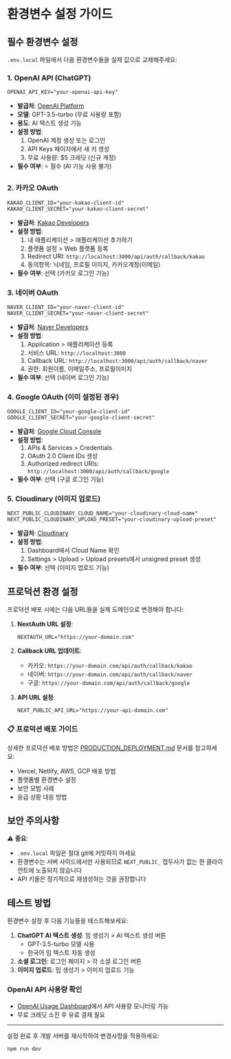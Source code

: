 # 환경변수 설정 가이드

## 필수 환경변수 설정

`.env.local` 파일에서 다음 환경변수들을 실제 값으로 교체해주세요:

### 1. OpenAI API (ChatGPT)
```
OPENAI_API_KEY="your-openai-api-key"
```
- **발급처**: [OpenAI Platform](https://platform.openai.com/api-keys)
- **모델**: GPT-3.5-turbo (무료 사용량 포함)
- **용도**: AI 텍스트 생성 기능
- **설정 방법**:
  1. OpenAI 계정 생성 또는 로그인
  2. API Keys 페이지에서 새 키 생성
  3. 무료 사용량: $5 크레딧 (신규 계정)
- **필수 여부**: ⭐ 필수 (AI 기능 사용 불가)

### 2. 카카오 OAuth
```
KAKAO_CLIENT_ID="your-kakao-client-id"
KAKAO_CLIENT_SECRET="your-kakao-client-secret"
```
- **발급처**: [Kakao Developers](https://developers.kakao.com)
- **설정 방법**:
  1. 내 애플리케이션 > 애플리케이션 추가하기
  2. 플랫폼 설정 > Web 플랫폼 등록
  3. Redirect URI: `http://localhost:3000/api/auth/callback/kakao`
  4. 동의항목: 닉네임, 프로필 이미지, 카카오계정(이메일)
- **필수 여부**: 선택 (카카오 로그인 기능)

### 3. 네이버 OAuth
```
NAVER_CLIENT_ID="your-naver-client-id"
NAVER_CLIENT_SECRET="your-naver-client-secret"
```
- **발급처**: [Naver Developers](https://developers.naver.com)
- **설정 방법**:
  1. Application > 애플리케이션 등록
  2. 서비스 URL: `http://localhost:3000`
  3. Callback URL: `http://localhost:3000/api/auth/callback/naver`
  4. 권한: 회원이름, 이메일주소, 프로필이미지
- **필수 여부**: 선택 (네이버 로그인 기능)

### 4. Google OAuth (이미 설정된 경우)
```
GOOGLE_CLIENT_ID="your-google-client-id"
GOOGLE_CLIENT_SECRET="your-google-client-secret"
```
- **발급처**: [Google Cloud Console](https://console.cloud.google.com)
- **설정 방법**:
  1. APIs & Services > Credentials
  2. OAuth 2.0 Client IDs 생성
  3. Authorized redirect URIs: `http://localhost:3000/api/auth/callback/google`
- **필수 여부**: 선택 (구글 로그인 기능)

### 5. Cloudinary (이미지 업로드)
```
NEXT_PUBLIC_CLOUDINARY_CLOUD_NAME="your-cloudinary-cloud-name"
NEXT_PUBLIC_CLOUDINARY_UPLOAD_PRESET="your-cloudinary-upload-preset"
```
- **발급처**: [Cloudinary](https://cloudinary.com)
- **설정 방법**:
  1. Dashboard에서 Cloud Name 확인
  2. Settings > Upload > Upload presets에서 unsigned preset 생성
- **필수 여부**: 선택 (이미지 업로드 기능)

## 프로덕션 환경 설정

프로덕션 배포 시에는 다음 URL들을 실제 도메인으로 변경해야 합니다:

1. **NextAuth URL 설정**:
   ```
   NEXTAUTH_URL="https://your-domain.com"
   ```

2. **Callback URL 업데이트**:
   - 카카오: `https://your-domain.com/api/auth/callback/kakao`
   - 네이버: `https://your-domain.com/api/auth/callback/naver`
   - 구글: `https://your-domain.com/api/auth/callback/google`

3. **API URL 설정**:
   ```
   NEXT_PUBLIC_API_URL="https://your-api-domain.com"
   ```

### 📋 프로덕션 배포 가이드
상세한 프로덕션 배포 방법은 [PRODUCTION_DEPLOYMENT.md](./PRODUCTION_DEPLOYMENT.md) 문서를 참고하세요:
- Vercel, Netlify, AWS, GCP 배포 방법
- 플랫폼별 환경변수 설정
- 보안 모범 사례
- 응급 상황 대응 방법

## 보안 주의사항

⚠️ **중요**: 
- `.env.local` 파일은 절대 git에 커밋하지 마세요
- 환경변수는 서버 사이드에서만 사용되므로 `NEXT_PUBLIC_` 접두사가 없는 한 클라이언트에 노출되지 않습니다
- API 키들은 정기적으로 재생성하는 것을 권장합니다

## 테스트 방법

환경변수 설정 후 다음 기능들을 테스트해보세요:

1. **ChatGPT AI 텍스트 생성**: 밈 생성기 > AI 텍스트 생성 버튼
   - GPT-3.5-turbo 모델 사용
   - 한국어 밈 텍스트 자동 생성
2. **소셜 로그인**: 로그인 페이지 > 각 소셜 로그인 버튼
3. **이미지 업로드**: 밈 생성기 > 이미지 업로드 기능

### OpenAI API 사용량 확인
- [OpenAI Usage Dashboard](https://platform.openai.com/usage)에서 API 사용량 모니터링 가능
- 무료 크레딧 소진 후 유료 결제 필요

---

설정 완료 후 개발 서버를 재시작하여 변경사항을 적용하세요:
```bash
npm run dev
```